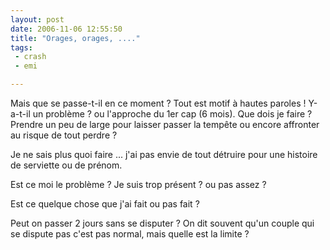 ```yaml
---
layout: post
date: 2006-11-06 12:55:50
title: "Orages, orages, ...."
tags:
 - crash
 - emi

---
```


Mais que se passe-t-il en ce moment ? Tout est motif à hautes paroles ! Y-a-t-il un problème ? ou l'approche du 1er cap (6 mois). Que dois je faire ? Prendre un peu de large pour laisser passer la tempête ou encore affronter au risque de tout perdre ?

Je ne sais plus quoi faire ... j'ai pas envie de tout détruire pour une histoire de serviette ou de prénom.

Est ce moi le problème ? Je suis trop présent ? ou pas assez ?

Est ce quelque chose que j'ai fait ou pas fait ?

Peut on passer 2 jours sans se disputer ? On dit souvent qu'un couple qui se dispute pas c'est pas normal, mais quelle est la limite ?
